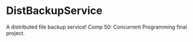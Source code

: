 # DistBackupService
A distributed file backup service! Comp 50: Concurrent Programming final project.

